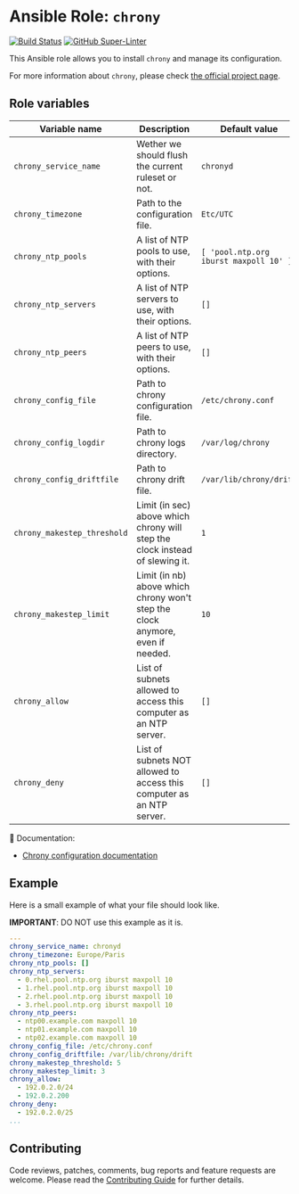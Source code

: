 # Ansible Role: `chrony`

[![Build Status](https://travis-ci.org/Frzk/ansible-role-chrony.svg?branch=master)](https://travis-ci.org/Frzk/ansible-role-chrony)
[![GitHub Super-Linter](https://github.com/Frzk/ansible-role-chrony/actions/workflows/linter.yml/badge.svg)](https://github.com/marketplace/actions/super-linter)

This Ansible role allows you to install `chrony` and manage its configuration.

For more information about `chrony`, please check [the official project page](https://chrony.tuxfamily.org/).


## Role variables

| Variable name               | Description                                                                    | Default value                          |
| --------------------------- | ------------------------------------------------------------------------------ | -------------------------------------- |
| `chrony_service_name`       | Wether we should flush the current ruleset or not.                             | `chronyd`                              |
| `chrony_timezone`           | Path to the configuration file.                                                | `Etc/UTC`                              |
| `chrony_ntp_pools`          | A list of NTP pools to use, with their options.                                | `[ 'pool.ntp.org iburst maxpoll 10' ]` |
| `chrony_ntp_servers`        | A list of NTP servers to use, with their options.                              | `[]`                                   |
| `chrony_ntp_peers`          | A list of NTP peers to use, with their options.                                | `[]`                                   |
| `chrony_config_file`        | Path to chrony configuration file.                                             | `/etc/chrony.conf`                     |
| `chrony_config_logdir`      | Path to chrony logs directory.                                                 | `/var/log/chrony`                      |
| `chrony_config_driftfile`   | Path to chrony drift file.                                                     | `/var/lib/chrony/drift`                |
| `chrony_makestep_threshold` | Limit (in sec) above which chrony will step the clock instead of slewing it.   | `1`                                    |
| `chrony_makestep_limit`     | Limit (in nb) above which chrony won't step the clock anymore, even if needed. | `10`                                   |
| `chrony_allow`              | List of subnets allowed to access this computer as an NTP server.              | `[]`                                   |
| `chrony_deny`               | List of subnets NOT allowed to access this computer as an NTP server.          | `[]`                                   |

:green_book: Documentation:

- [Chrony configuration documentation](https://chrony.tuxfamily.org/doc/3.2/chrony.conf.html)


## Example

Here is a small example of what your file should look like.

**IMPORTANT**: DO NOT use this example as it is.

```yaml
---
chrony_service_name: chronyd
chrony_timezone: Europe/Paris
chrony_ntp_pools: []
chrony_ntp_servers:
  - 0.rhel.pool.ntp.org iburst maxpoll 10
  - 1.rhel.pool.ntp.org iburst maxpoll 10
  - 2.rhel.pool.ntp.org iburst maxpoll 10
  - 3.rhel.pool.ntp.org iburst maxpoll 10
chrony_ntp_peers:
  - ntp00.example.com maxpoll 10
  - ntp01.example.com maxpoll 10
  - ntp02.example.com maxpoll 10
chrony_config_file: /etc/chrony.conf
chrony_config_driftfile: /var/lib/chrony/drift
chrony_makestep_threshold: 5
chrony_makestep_limit: 3
chrony_allow:
  - 192.0.2.0/24
  - 192.0.2.200
chrony_deny:
  - 192.0.2.0/25
...
```


## Contributing

Code reviews, patches, comments, bug reports and feature requests are welcome. Please read the [Contributing Guide](CONTRIBUTING.md) for further details.
